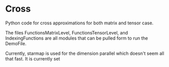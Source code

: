 # Cross
Python code for cross approximations for both matrix and tensor case.

The files FunctionsMatrixLevel, FunctionsTensorLevel, and IndexingFunctions are all modules that can be pulled form to run the DemoFile.

Currently, starmap is used for the dimension parallel which doesn't seem all that fast. It is currently set



